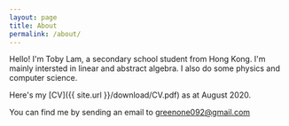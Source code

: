 ```yaml
---
layout: page
title: About
permalink: /about/
---
```


Hello! I'm Toby Lam, a secondary school student from Hong Kong. I'm mainly intersted in linear and abstract algebra. I also do some physics and computer science.

Here's my [CV]({{ site.url }}/download/CV.pdf) as at August 2020. 

You can find me by sending an email to greenone092@gmail.com
